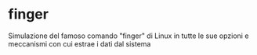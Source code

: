 # finger
Simulazione del famoso comando "finger" di Linux in tutte le sue opzioni e meccanismi con cui estrae i dati dal sistema
